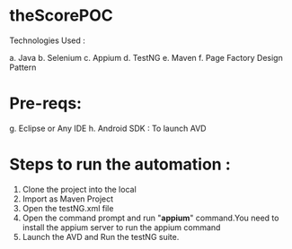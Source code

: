 # theScorePOC

Technologies Used :

a. Java
b. Selenium
c. Appium
d. TestNG
e. Maven
f. Page Factory Design Pattern

Pre-reqs:
=========
g. Eclipse or Any IDE
h. Android SDK : To launch AVD

Steps to run the automation :
===========================
1. Clone the project into the local
2. Import as Maven Project
3. Open the testNG.xml file
4. Open the command prompt and run "**appium**" command.You need to install the appium server to run the appium command
5. Launch the AVD and Run the testNG suite.

